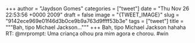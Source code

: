
+++
author = "Jaydson Gomes"
categories = ["tweet"]
date = "Thu Nov 26 22:53:56 +0000 2009"
draft = false
image = "{TWEET_IMAGE}"
slug = "9142ece969e01f46d3b0ce9b9a763d9ffff53b3e"
tags = ["tweet"]
title = """Bah, tipo Michael Jackson..."""
+++
Bah, tipo Michael Jackson hahaha RT: @mrprompt: Uma criança olhou pra mim agora e chorou. #win
